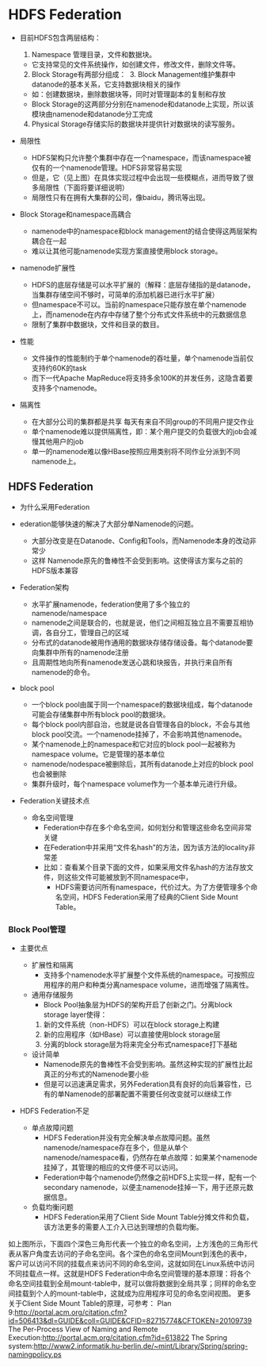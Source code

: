 # HDFS Federation

* 目前HDFS包含两层结构：
  1. Namespace 管理目录，文件和数据块。
    * 它支持常见的文件系统操作，如创建文件，修改文件，删除文件等。
  2. Block Storage有两部分组成：
  3. Block Management维护集群中datanode的基本关系，它支持数据块相关的操作
    * 如：创建数据块，删除数据块等，同时对管理副本的复制和存放
    * Block Storage的这两部分分别在namenode和datanode上实现，所以该模块由namenode和datanode分工完成
  4. Physical Storage存储实际的数据块并提供针对数据块的读写服务。


* 局限性
  * HDFS架构只允许整个集群中存在一个namespace，而该namespace被仅有的一个namenode管理。HDFS非常容易实现
  * 但是，它（见上图）在具体实现过程中会出现一些模糊点，进而导致了很多局限性（下面将要详细说明）
  * 局限性只有在拥有大集群的公司，像baidu，腾讯等出现。

* Block Storage和namespace高耦合
  * namenode中的namespace和block management的结合使得这两层架构耦合在一起
  * 难以让其他可能namenode实现方案直接使用block storage。

* namenode扩展性
  * HDFS的底层存储是可以水平扩展的（解释：底层存储指的是datanode，当集群存储空间不够时，可简单的添加机器已进行水平扩展）
  * 但namespace不可以。当前的namespace只能存放在单个namenode上，而namenode在内存中存储了整个分布式文件系统中的元数据信息
  * 限制了集群中数据块，文件和目录的数目。

* 性能
  * 文件操作的性能制约于单个namenode的吞吐量，单个namenode当前仅支持约60K的task
  * 而下一代Apache MapReduce将支持多余100K的并发任务，这隐含着要支持多个namenode。
 
* 隔离性
  * 在大部分公司的集群都是共享 每天有来自不同group的不同用户提交作业
  * 单个namenode难以提供隔离性，即：某个用户提交的负载很大的job会减慢其他用户的job
  * 单一的namenode难以像HBase按照应用类别将不同作业分派到不同namenode上。



##  HDFS Federation
 
 * 为什么采用Federation
  * ederation能够快速的解决了大部分单Namenode的问题。
    * 大部分改变是在Datanode、Config和Tools，而Namenode本身的改动非常少
    * 这样 Namenode原先的鲁棒性不会受到影响。这使得该方案与之前的HDFS版本兼容
    

* Federation架构
  * 水平扩展namenode，federation使用了多个独立的namenode/namespace
  * namenode之间是联合的，也就是说，他们之间相互独立且不需要互相协调，各自分工，管理自己的区域
  * 分布式的datanode被用作通用的数据块存储存储设备。每个datanode要向集群中所有的namenode注册
  * 且周期性地向所有namenode发送心跳和块报告，并执行来自所有namenode的命令。

* block pool
  * 一个block pool由属于同一个namespace的数据块组成，每个datanode可能会存储集群中所有block pool的数据块。
  * 每个block pool内部自治，也就是说各自管理各自的block，不会与其他block pool交流。一个namenode挂掉了，不会影响其他namenode。
  * 某个namenode上的namespace和它对应的block pool一起被称为namespace volume。它是管理的基本单位
  * namenode/nodespace被删除后，其所有datanode上对应的block pool也会被删除
  * 集群升级时，每个namespace volume作为一个基本单元进行升级。

* Federation关键技术点
  * 命名空间管理
    * Federation中存在多个命名空间，如何划分和管理这些命名空间非常关键
    * 在Federation中并采用“文件名hash”的方法，因为该方法的locality非常差
    * 比如：查看某个目录下面的文件，如果采用文件名hash的方法存放文件，则这些文件可能被放到不同namespace中，
      * HDFS需要访问所有namespace，代价过大。为了方便管理多个命名空间，HDFS Federation采用了经典的Client Side Mount Table。


###  Block Pool管理
* 主要优点
  * 扩展性和隔离
    * 支持多个namenode水平扩展整个文件系统的namespace。可按照应用程序的用户和种类分离namespace volume，进而增强了隔离性。
  * 通用存储服务
    * Block Pool抽象层为HDFS的架构开启了创新之门。分离block storage layer使得：
    1. 新的文件系统（non-HDFS）可以在block storage上构建
    2. 新的应用程序（如HBase）可以直接使用block storage层
    3. 分离的block storage层为将来完全分布式namespace打下基础
  * 设计简单
    * Namenode原先的鲁棒性不会受到影响。虽然这种实现的扩展性比起真正的分布式的Namenode要小些
    * 但是可以迅速满足需求，另外Federation具有良好的向后兼容性，已有的单Namenode的部署配置不需要任何改变就可以继续工作

* HDFS Federation不足
  * 单点故障问题
    * HDFS Federation并没有完全解决单点故障问题。虽然namenode/namespace存在多个，但是从单个namenode/namespace看，仍然存在单点故障：如果某个namenode挂掉了，其管理的相应的文件便不可以访问。
    * Federation中每个namenode仍然像之前HDFS上实现一样，配有一个secondary namenode，以便主namenode挂掉一下，用于还原元数据信息。
  * 负载均衡问题
    * HDFS Federation采用了Client Side Mount Table分摊文件和负载，该方法更多的需要人工介入已达到理想的负载均衡。
    


如上图所示，下面四个深色三角形代表一个独立的命名空间，上方浅色的三角形代表从客户角度去访问的子命名空间。各个深色的命名空间Mount到浅色的表中，客户可以访问不同的挂载点来访问不同的命名空间，这就如同在Linux系统中访问不同挂载点一样。这就是HDFS Federation中命名空间管理的基本原理：将各个命名空间挂载到全局mount-table中，就可以做将数据到全局共享；同样的命名空间挂载到个人的mount-table中，这就成为应用程序可见的命名空间视图。
更多关于Client Side Mount Table的原理，可参考：
Plan 9:http://portal.acm.org/citation.cfm?id=506413&dl=GUIDE&coll=GUIDE&CFID=82715774&CFTOKEN=20109739
The Per-Process View of Naming and Remote Execution:http://portal.acm.org/citation.cfm?id=613822
The Spring system:http://www2.informatik.hu-berlin.de/~mint/Library/Spring/spring-namingpolicy.ps

